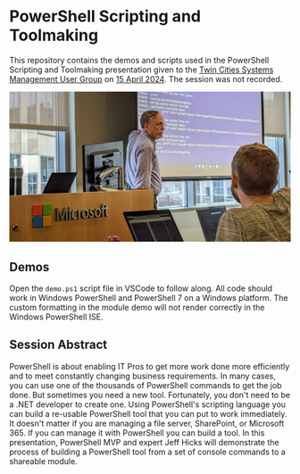 # PowerShell Scripting and Toolmaking

This repository contains the demos and scripts used in the PowerShell Scripting and Toolmaking presentation given to the [Twin Cities Systems Management User Group](https://tcsmug.org/) on [15 April 2024](https://events.eventzilla.net/e/tcsmug-april-15th-meeting-2138605088). The session was not recorded.

![presentation](images/present-1.jpg)

## Demos

Open the `demo.ps1` script file in VSCode to follow along. All code should work in Windows PowerShell and PowerShell 7 on a Windows platform. The custom formatting in the module demo will not render correctly in the Windows PowerShell ISE.

## Session Abstract

PowerShell is about enabling IT Pros to get more work done more efficiently and to meet constantly changing business requirements. In many cases, you can use one of the thousands of PowerShell commands to get the job done. But sometimes you need a new tool. Fortunately, you don't need to be a .NET developer to create one. Using PowerShell's scripting language you can build a re-usable PowerShell tool that you can put to work immediately. It doesn't matter if you are managing a file server, SharePoint, or Microsoft 365. If you can manage it with PowerShell you can build a tool. In this presentation, PowerShell MVP and expert Jeff Hicks will demonstrate the process of building a PowerShell tool from a set of console commands to a shareable module.
